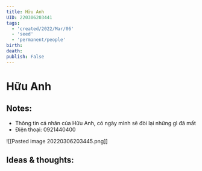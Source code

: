 ```yaml
---
title: Hữu Anh
UID: 220306203441
tags:
  - 'created/2022/Mar/06'
  - 'seed'
  - 'permanent/people'
birth:
death:
publish: False
---
```

# Hữu Anh

## Notes:
- Thông tin cá nhân của Hữu Anh, có ngày mình sẽ đòi lại những gì đã mất
- Điện thoại: 0921440400

![[Pasted image 20220306203445.png]]

## Ideas & thoughts:
